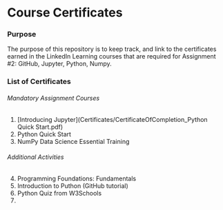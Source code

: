 # Course Certificates
### Purpose
The purpose of this repository is to keep track, and link to the certificates earned in the LinkedIn Learning courses that are required for Assignment #2: GitHub, Jupyter, Python, Numpy.

### List of Certificates
###### Mandatory Assignment Courses
1. [Introducing Jupyter](Certificates/CertificateOfCompletion_Python Quick Start.pdf)
2. Python Quick Start
3. NumPy Data Science Essential Training

###### Additional Activities
4. Programming Foundations: Fundamentals
5. Introduction to Puthon (GitHub tutorial)
6. Python Quiz from W3Schools
7. 
